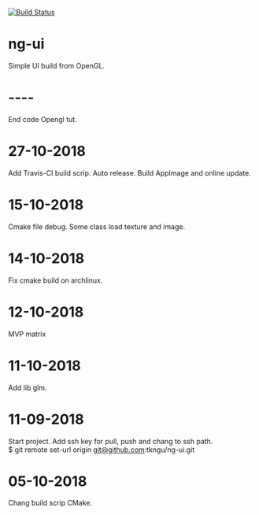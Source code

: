 [![Build Status](https://travis-ci.org/TKNgu/ng-ui.svg?branch=master)](https://travis-ci.org/TKNgu/ng-ui)

# ng-ui
Simple UI build from OpenGL.

# ----
End code Opengl tut.

# 27-10-2018
Add Travis-CI build scrip.
Auto release.
Build AppImage and online update.

# 15-10-2018
Cmake file debug.
Some class load texture and image.

# 14-10-2018
Fix cmake build on archlinux.

# 12-10-2018
MVP matrix

# 11-10-2018
Add lib glm.

# 11-09-2018
Start project.
Add ssh key for pull, push and chang to ssh path.<br/>
$ git remote set-url origin git@github.com:tkngu/ng-ui.git

# 05-10-2018
Chang build scrip CMake.

